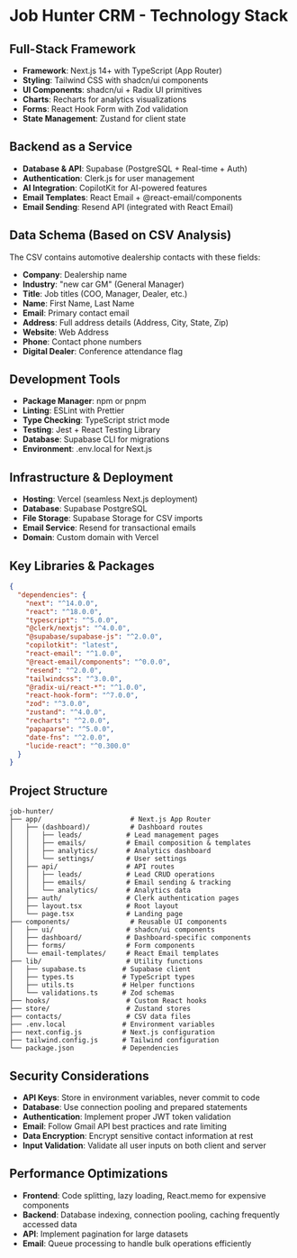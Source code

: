 # Job Hunter CRM - Technology Stack

## Full-Stack Framework
- **Framework**: Next.js 14+ with TypeScript (App Router)
- **Styling**: Tailwind CSS with shadcn/ui components
- **UI Components**: shadcn/ui + Radix UI primitives
- **Charts**: Recharts for analytics visualizations
- **Forms**: React Hook Form with Zod validation
- **State Management**: Zustand for client state

## Backend as a Service
- **Database & API**: Supabase (PostgreSQL + Real-time + Auth)
- **Authentication**: Clerk.js for user management
- **AI Integration**: CopilotKit for AI-powered features
- **Email Templates**: React Email + @react-email/components
- **Email Sending**: Resend API (integrated with React Email)

## Data Schema (Based on CSV Analysis)
The CSV contains automotive dealership contacts with these fields:
- **Company**: Dealership name
- **Industry**: "new car GM" (General Manager)
- **Title**: Job titles (COO, Manager, Dealer, etc.)
- **Name**: First Name, Last Name
- **Email**: Primary contact email
- **Address**: Full address details (Address, City, State, Zip)
- **Website**: Web Address
- **Phone**: Contact phone numbers
- **Digital Dealer**: Conference attendance flag

## Development Tools
- **Package Manager**: npm or pnpm
- **Linting**: ESLint with Prettier
- **Type Checking**: TypeScript strict mode
- **Testing**: Jest + React Testing Library
- **Database**: Supabase CLI for migrations
- **Environment**: .env.local for Next.js

## Infrastructure & Deployment
- **Hosting**: Vercel (seamless Next.js deployment)
- **Database**: Supabase PostgreSQL
- **File Storage**: Supabase Storage for CSV imports
- **Email Service**: Resend for transactional emails
- **Domain**: Custom domain with Vercel

## Key Libraries & Packages
```json
{
  "dependencies": {
    "next": "^14.0.0",
    "react": "^18.0.0",
    "typescript": "^5.0.0",
    "@clerk/nextjs": "^4.0.0",
    "@supabase/supabase-js": "^2.0.0",
    "copilotkit": "latest",
    "react-email": "^1.0.0",
    "@react-email/components": "^0.0.0",
    "resend": "^2.0.0",
    "tailwindcss": "^3.0.0",
    "@radix-ui/react-*": "^1.0.0",
    "react-hook-form": "^7.0.0",
    "zod": "^3.0.0",
    "zustand": "^4.0.0",
    "recharts": "^2.0.0",
    "papaparse": "^5.0.0",
    "date-fns": "^2.0.0",
    "lucide-react": "^0.300.0"
  }
}
```

## Project Structure
```
job-hunter/
├── app/                      # Next.js App Router
│   ├── (dashboard)/          # Dashboard routes
│   │   ├── leads/           # Lead management pages
│   │   ├── emails/          # Email composition & templates
│   │   ├── analytics/       # Analytics dashboard
│   │   └── settings/        # User settings
│   ├── api/                 # API routes
│   │   ├── leads/           # Lead CRUD operations
│   │   ├── emails/          # Email sending & tracking
│   │   └── analytics/       # Analytics data
│   ├── auth/                # Clerk authentication pages
│   ├── layout.tsx           # Root layout
│   └── page.tsx             # Landing page
├── components/               # Reusable UI components
│   ├── ui/                  # shadcn/ui components
│   ├── dashboard/           # Dashboard-specific components
│   ├── forms/               # Form components
│   └── email-templates/     # React Email templates
├── lib/                     # Utility functions
│   ├── supabase.ts         # Supabase client
│   ├── types.ts            # TypeScript types
│   ├── utils.ts            # Helper functions
│   └── validations.ts      # Zod schemas
├── hooks/                   # Custom React hooks
├── store/                   # Zustand stores
├── contacts/                # CSV data files
├── .env.local              # Environment variables
├── next.config.js          # Next.js configuration
├── tailwind.config.js      # Tailwind configuration
└── package.json            # Dependencies
```

## Security Considerations
- **API Keys**: Store in environment variables, never commit to code
- **Database**: Use connection pooling and prepared statements
- **Authentication**: Implement proper JWT token validation
- **Email**: Follow Gmail API best practices and rate limiting
- **Data Encryption**: Encrypt sensitive contact information at rest
- **Input Validation**: Validate all user inputs on both client and server

## Performance Optimizations
- **Frontend**: Code splitting, lazy loading, React.memo for expensive components
- **Backend**: Database indexing, connection pooling, caching frequently accessed data
- **API**: Implement pagination for large datasets
- **Email**: Queue processing to handle bulk operations efficiently